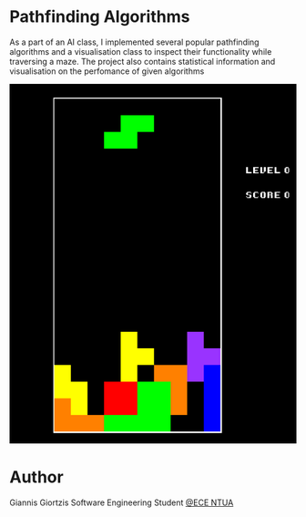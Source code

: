 # Pathfinding Algorithms
As a part of an AI class, I implemented several popular pathfinding algorithms and a visualisation class to inspect their functionality while traversing a maze. The project also contains statistical information and visualisation on the perfomance of given algorithms

![Gameplay](https://github.com/giortzisg/retro-tetris/blob/master/game.png?raw=true)

# Author
Giannis Giortzis Software Engineering Student [@ECE NTUA](https://www.ece.ntua.gr/)
